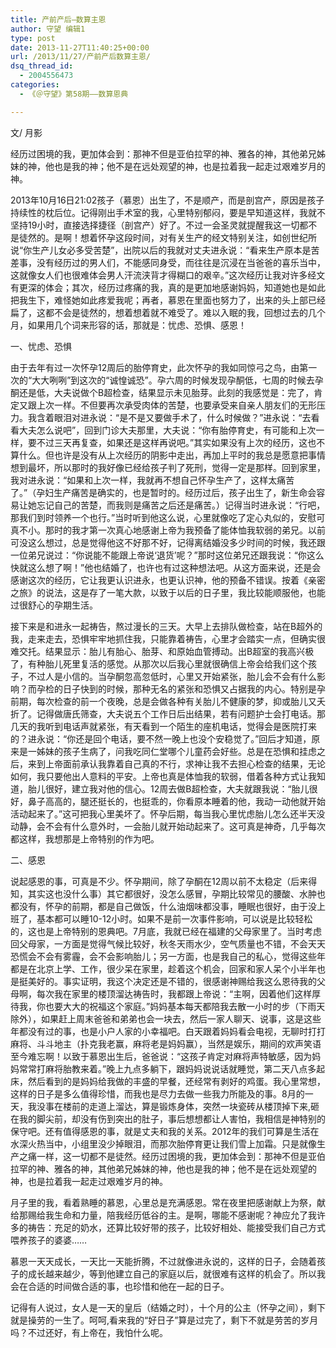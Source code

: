 ```yaml
---
title: 产前产后—数算主恩
author: 守望 编辑1
type: post
date: 2013-11-27T11:40:25+00:00
url: /2013/11/27/产前产后数算主恩/
dsq_thread_id:
  - 2004556473
categories:
  - 《＠守望》第58期——数算恩典

---
```

文/ 月影

经历过困境的我，更加体会到：那神不但是亚伯拉罕的神、<wbr />雅各的神，其他弟兄姊妹的神，他也是我的神；<wbr />他不是在远处观望的神，也是拉着我一起走过艰难岁月的神。<!--more-->

2013年10月16日21:02孩子（慕恩）出生了，不是顺产，而是剖宫产，原因是孩子持续性的枕后位。记得刚出手术室的我，心里特别郁闷，要是早知道这样，我就不坚持19小时，直接选择捷径（剖宫产）好了。不过一会圣灵就提醒我这一切都不是徒然的。是啊！想着怀孕这段时间，对有关生产的经文特别关注，如创世纪所说“你生产儿女必多受苦楚”，出院以后的我就对丈夫进永说：“看来生产原本是苦差事，没有经历过的男人们，不能感同身受，而往往是沉浸在当爸爸的喜乐当中，这就像女人们也很难体会男人汗流浃背才得糊口的艰辛。”这次经历让我对许多经文有更深的体会；其次，经历过疼痛的我，真的是更加地感谢妈妈，知道她也是如此把我生下，难怪她如此疼爱我呢；再者，慕恩在里面也努力了，出来的头上部已经扁了，这都不会是徒然的，想着想着就不难受了。难以入眠的我，回想过去的几个月，如果用几个词来形容的话，那就是：忧虑、恐惧、感恩！

一、忧虑、恐惧

由于去年有过一次怀孕12周后的胎停育史，此次怀孕的我如同惊弓之鸟，由第一次的“大大咧咧”到这次的“诚惶诚恐”。孕六周的时候发现孕酮低，七周的时候去孕酮还是低，大夫说做个B超检查，结果显示未见胎芽。此刻的我感觉是：完了，肯定又跟上次一样。不但要再次承受肉体的苦楚，也要承受来自亲人朋友们的无形压力。我含着眼泪对进永说：“是不是又要做手术了，什么时候做？”进永说：“去看看大夫怎么说吧”，回到门诊大夫那里，大夫说：“你有胎停育史，有可能和上次一样，要不过三天再复查，如果还是这样再说吧。”其实如果没有上次的经历，这也不算什么。但也许是没有从上次经历的阴影中走出，再加上平时的我总是愿意把事情想到最坏，所以那时的我好像已经给孩子判了死刑，觉得一定是那样。回到家里，我对进永说：“如果和上次一样，我就再不想自己怀孕生产了，这样太痛苦了。”（孕妇生产痛苦是确实的，也是暂时的。经历过后，孩子出生了，新生命会容易让她忘记自己的苦楚，而我则是痛苦之后还是痛苦。）记得当时进永说：“行吧，那我们到时领养一个也行。”当时听到他这么说，心里就像吃了定心丸似的，安慰可真不小。那时的我才第一次真心地感谢上帝为我预备了能体恤我软弱的弟兄。以前可没这么想过，总是觉得他这不好那不好，记得离结婚没多少时间的时候，我还跟一位弟兄说过：“你说能不能跟上帝说‘退货’呢？”那时这位弟兄还跟我说：“你这么快就这么想了啊！”他也结婚了，也许也有过这种想法吧。从这方面来说，还是会感谢这次的经历，它让我更认识进永，也更认识神，他的预备不错误。按着《亲密之旅》的说法，这是存了一笔大款，以致于以后的日子里，我比较能顺服他，也能过很舒心的孕期生活。
  
接下来是和进永一起祷告，熬过漫长的三天。大早上去排队做检查，站在B超外的我，走来走去，恐惧牢牢地抓住我，只能靠着祷告，心里才会踏实一点，但确实很难交托。结果显示：胎儿有胎心、胎芽、和原始血管搏动。出B超室的我高兴极了，有种胎儿死里复活的感觉。从那次以后我心里就很确信上帝会给我们这个孩子，不过人是小信的。当孕酮忽高忽低时，心里又开始紧张，胎儿会不会有什么影响？而孕检的日子快到的时候，那种无名的紧张和恐惧又占据我的内心。特别是孕前期，每次检查的前一个夜晚，总是会做各种有关胎儿不健康的梦，抑或胎儿又夭折了。记得做唐氏筛查，大夫说五个工作日后出结果，若有问题护士会打电话。那几天的我听到电话声就紧张，有天看到一个陌生的座机电话，觉得会是医院打来的？进永说：“你还是回个电话，要不然一晚上也没个安稳觉了。”回后才知道，原来是一姊妹的孩子生病了，问我吃同仁堂哪个儿童药会好些。总是在恐惧和挂虑之后，来到上帝面前承认我靠着自己真的不行，求神让我不去担心检查的结果，无论如何，我只要他出人意料的平安。上帝也真是体恤我的软弱，借着各种方式让我知道，胎儿很好，建立我对他的信心。12周去做B超检查，大夫就跟我说：“胎儿很好，鼻子高高的，腿还挺长的，也挺乖的，你看原本睡着的他，我动一动他就开始活动起来了。”这可把我心里美坏了。怀孕后期，每当我心里忧虑胎儿怎么还半天没动静，会不会有什么意外时，一会胎儿就开始动起来了。这可真是神奇，几乎每次都这样，我想那是上帝特别的作为吧。

二、感恩

说起感恩的事，可真是不少。怀孕期间，除了孕酮在12周以前不太稳定（后来得知，其实这也没什么事）其它都很好，没怎么感冒，孕期比较常见的腰酸、水肿也都没有，怀孕的前期，都是自己做饭，什么油烟味都没事，睡眠也很好，由于没上班了，基本都可以睡10-12小时。如果不是前一次事件影响，可以说是比较轻松的，这也是上帝特别的恩典吧。7月底，我就已经在福建的父母家里了。当时考虑回父母家，一方面是觉得气候比较好，秋冬天雨水少，空气质量也不错，不会天天恐慌会不会有雾霾，会不会影响胎儿；另一方面，也是我自己的私心，觉得这些年都是在北京上学、工作，很少呆在家里，趁着这个机会，回家和家人呆个小半年也是挺美好的。事实证明，我这个决定还是不错的，很感谢神赐给我这么恩待我的父母啊，每次我在家里的楼顶溜达祷告时，我都跟上帝说：“主啊，因着他们这样厚待我，你也要大大的祝福这个家庭。”妈妈基本每天都陪我去散一小时的步（下雨天除外），如果赶上周末爸爸和弟弟也会一块去，然后一家人聊天、说事，这是这些年都没有过的事，也是小户人家的小幸福吧。白天跟着妈妈看会电视，无聊时打打麻将、斗斗地主（扑克我老赢，麻将老是妈妈赢），当然是娱乐，期间的欢声笑语至今难忘啊！以致于慕恩出生后，爸爸说：“这孩子肯定对麻将声特敏感，因为妈妈常常打麻将胎教来着。”晚上九点多躺下，跟妈妈说说话就睡觉，第二天八点多起床，然后看到的是妈妈给我做的丰盛的早餐，还经常有剥好的鸡蛋。我心里常想，这样的日子是多么值得珍惜，而我也是尽力去做一些我力所能及的事。8月的一天，我没事在楼前的走道上溜达，算是锻炼身体，突然一块瓷砖从楼顶掉下来,砸在我的脚尖前，却没有伤到突出的肚子，事后想想都让人害怕，我相信是神特别的保守吧。还有值得感恩的事，就是丈夫和我的关系。2012年的我们可算是生活在水深火热当中，小组里没少掉眼泪，而那次胎停育更让我们雪上加霜。只是就像生产之痛一样，这一切都不是徒然。经历过困境的我，更加体会到：那神不但是亚伯拉罕的神、雅各的神，其他弟兄姊妹的神，他也是我的神；他不是在远处观望的神，也是拉着我一起走过艰难岁月的神。
  
月子里的我，看着熟睡的慕恩，心里总是充满感恩。常在夜里把感谢献上为祭，献给那赐给我生命和力量，陪我经历低谷的主。是啊，哪能不感谢呢？神应允了我许多的祷告：充足的奶水，还算比较好带的孩子，比较好相处、能接受我们自己方式喂养孩子的婆婆……
  
慕恩一天天成长，一天比一天能折腾，不过就像进永说的，这样的日子，会随着孩子的成长越来越少，等到他建立自己的家庭以后，就很难有这样的机会了。所以我会在合适的时间做合适的事，也珍惜和他在一起的日子。
  
记得有人说过，女人是一天的皇后（结婚之时），十个月的公主（怀孕之间），剩下就是操劳的一生了。呵呵,看来我的“好日子”算是过完了，剩下不就是劳苦的岁月吗？不过还好，有上帝在，我怕什么呢。